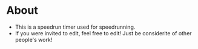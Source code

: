 # About
- This is a speedrun timer used for speedrunning.
- If you were invited to edit, feel free to edit! Just be considerite of other people's work!
